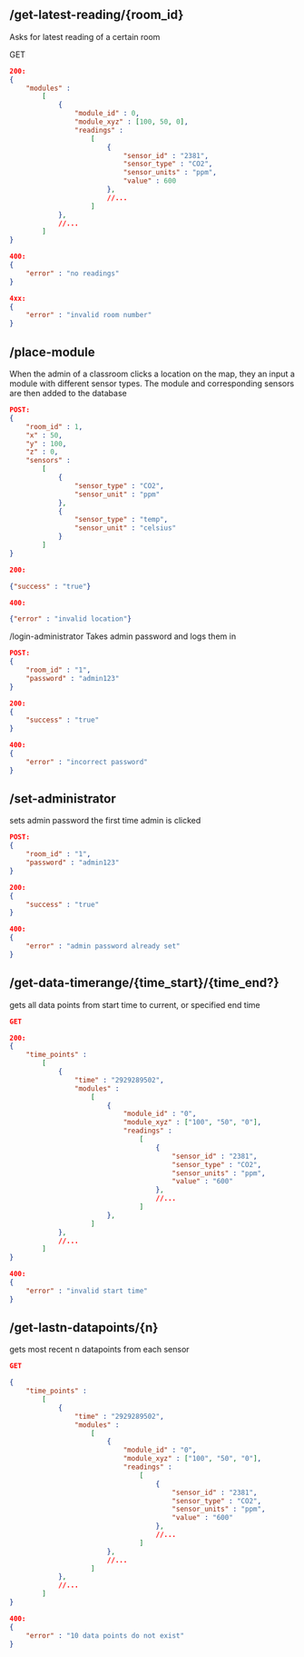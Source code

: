 ## /get-latest-reading/{room_id}
Asks for latest reading of a certain room    

GET

```json
200:
{
    "modules" : 
        [
            {
                "module_id" : 0,
                "module_xyz" : [100, 50, 0],
                "readings" : 
                    [
                        {
                            "sensor_id" : "2381",
                            "sensor_type" : "CO2",
                            "sensor_units" : "ppm",
                            "value" : 600
                        },
                        //...
                    ]
            },
            //...
        ]
}

400:
{
    "error" : "no readings"
}

4xx:
{
    "error" : "invalid room number"
}
```

## /place-module
When the admin of a classroom clicks a location on the map, they an input a module with different sensor types. The module and corresponding sensors are then added to the database

```json
POST:
{
    "room_id" : 1,
    "x" : 50,
    "y" : 100,
    "z" : 0,
    "sensors" : 
        [
            {
                "sensor_type" : "CO2",
                "sensor_unit" : "ppm"
            },
            {
                "sensor_type" : "temp",
                "sensor_unit" : "celsius"
            }
        ]
}

200:

{"success" : "true"}

400:

{"error" : "invalid location"}
```

/login-administrator
Takes admin password and logs them in

```json
POST:
{
    "room_id" : "1",
    "password" : "admin123"
}

200:
{
    "success" : "true"
}

400:
{
    "error" : "incorrect password"
}
```

## /set-administrator
sets admin password the first time admin is clicked

```json
POST:
{
    "room_id" : "1",
    "password" : "admin123"
}

200:
{
    "success" : "true"
}

400:
{
    "error" : "admin password already set"
}
```

## /get-data-timerange/{time_start}/{time_end?}
gets all data points from start time to current, or specified end time

```json
GET

200:
{
    "time_points" : 
        [
            {
                "time" : "2929289502",
                "modules" : 
                    [
                        {
                            "module_id" : "0",
                            "module_xyz" : ["100", "50", "0"],
                            "readings" : 
                                [
                                    {
                                        "sensor_id" : "2381",
                                        "sensor_type" : "CO2",
                                        "sensor_units" : "ppm",
                                        "value" : "600"
                                    },
                                    //...
                                ]
                        },
                    ]
            },
            //...
        ]
}

400:
{
    "error" : "invalid start time"
}
```


## /get-lastn-datapoints/{n}
gets most recent n datapoints from each sensor

```json
GET

{
    "time_points" : 
        [
            {
                "time" : "2929289502",
                "modules" : 
                    [
                        {
                            "module_id" : "0",
                            "module_xyz" : ["100", "50", "0"],
                            "readings" : 
                                [
                                    {
                                        "sensor_id" : "2381",
                                        "sensor_type" : "CO2",
                                        "sensor_units" : "ppm",
                                        "value" : "600"
                                    },
                                    //...
                                ]
                        },
                        //...
                    ]
            },
            //...
        ]
}

400:
{
    "error" : "10 data points do not exist"
}
```